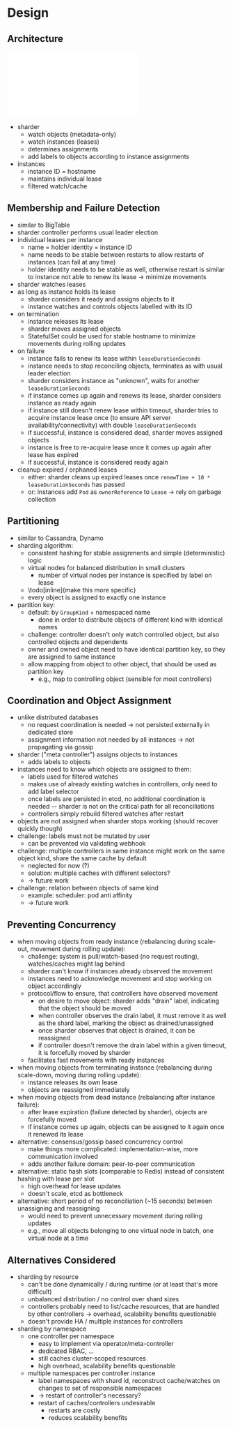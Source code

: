 # Design

## Architecture

![Design Architecture](../assets/design-overview.pdf)

- sharder
  - watch objects (metadata-only)
  - watch instances (leases)
  - determines assignments
  - add labels to objects according to instance assignments
- instances
  - instance ID = hostname
  - maintains individual lease
  - filtered watch/cache

## Membership and Failure Detection

- similar to BigTable
- sharder controller performs usual leader election
- individual leases per instance
  - name = holder identity = instance ID
  - name needs to be stable between restarts to allow restarts of instances (can fail at any time)
  - holder identity needs to be stable as well, otherwise restart is similar to instance not able to renew its lease -> minimize movements
- sharder watches leases
- as long as instance holds its lease
  - sharder considers it ready and assigns objects to it
  - instance watches and controls objects labelled with its ID
- on termination
  - instance releases its lease
  - sharder moves assigned objects
  - StatefulSet could be used for stable hostname to minimize movements during rolling updates
- on failure
  - instance fails to renew its lease within `leaseDurationSeconds`
  - instance needs to stop reconciling objects, terminates as with usual leader election
  - sharder considers instance as "unknown", waits for another `leaseDurationSeconds`
  - if instance comes up again and renews its lease, sharder considers instance as ready again
  - if instance still doesn't renew lease within timeout, sharder tries to acquire instance lease once (to ensure API server availability/connectivity) with double `leaseDurationSeconds`
  - if successful, instance is considered dead, sharder moves assigned objects
  - instance is free to re-acquire lease once it comes up again after lease has expired
  - if successful, instance is considered ready again
- cleanup expired / orphaned leases
  - either: sharder cleans up expired leases once `renewTime + 10 * leaseDurationSeconds` has passed
  - or: instances add `Pod` as `ownerReference` to `Lease` -> rely on garbage collection

## Partitioning

- similar to Cassandra, Dynamo
- sharding algorithm:
  - consistent hashing for stable assignments and simple (deterministic) logic
  - virtual nodes for balanced distribution in small clusters
    - number of virtual nodes per instance is specified by label on lease
  - \todo[inline]{make this more specific}
  - every object is assigned to exactly one instance
- partition key:
  - default: by `GroupKind` + namespaced name
    - done in order to distribute objects of different kind with identical names
  - challenge: controller doesn't only watch controlled object, but also controlled objects and dependents
  - owner and owned object need to have identical partition key, so they are assigned to same instance
  - allow mapping from object to other object, that should be used as partition key
    - e.g., map to controlling object (sensible for most controllers)

## Coordination and Object Assignment

- unlike distributed databases
  - no request coordination is needed -> not persisted externally in dedicated store
  - assignment information not needed by all instances -> not propagating via gossip
- sharder ("meta controller") assigns objects to instances
  - adds labels to objects
- instances need to know which objects are assigned to them:
  - labels used for filtered watches
  - makes use of already existing watches in controllers, only need to add label selector
  - once labels are persisted in etcd, no additional coordination is needed -- sharder is not on the critical path for all reconciliations
  - controllers simply rebuild filtered watches after restart
- objects are not assigned when sharder stops working (should recover quickly though)
- challenge: labels must not be mutated by user
  - can be prevented via validating webhook
- challenge: multiple controllers in same instance might work on the same object kind, share the same cache by default
  - neglected for now (?)
  - solution: multiple caches with different selectors?
  - -> future work
- challenge: relation between objects of same kind
  - example: scheduler: pod anti affinity
  - -> future work

## Preventing Concurrency

- when moving objects from ready instance (rebalancing during scale-out, movement during rolling update):
  - challenge: system is pull/watch-based (no request routing), watches/caches might lag behind
  - sharder can't know if instances already observed the movement
  - instances need to acknowledge movement and stop working on object accordingly
  - protocol/flow to ensure, that controllers have observed movement
    - on desire to move object: sharder adds "drain" label, indicating that the object should be moved
    - when controller observes the drain label, it must remove it as well as the shard label, marking the object as drained/unassigned
    - once sharder observes that object is drained, it can be reassigned
    - if controller doesn't remove the drain label within a given timeout, it is forcefully moved by sharder
  - facilitates fast movements with ready instances
- when moving objects from terminating instance (rebalancing during scale-down, moving during rolling update):
  - instance releases its own lease
  - objects are reassigned immediately
- when moving objects from dead instance (rebalancing after instance failure):
  - after lease expiration (failure detected by sharder), objects are forcefully moved
  - if instance comes up again, objects can be assigned to it again once it renewed its lease
- alternative: consensus/gossip based concurrency control
  - make things more complicated: implementation-wise, more communication involved
  - adds another failure domain: peer-to-peer communication
- alternative: static hash slots (comparable to Redis) instead of consistent hashing with lease per slot
  - high overhead for lease updates
  - doesn't scale, etcd as bottleneck
- alternative: short period of no reconciliation (~15 seconds) between unassigning and reassigning
  - would need to prevent unnecessary movement during rolling updates
  - e.g., move all objects belonging to one virtual node in batch, one virtual node at a time

## Alternatives Considered

- sharding by resource
  - can't be done dynamically / during runtime (or at least that's more difficult)
  - unbalanced distribution / no control over shard sizes
  - controllers probably need to list/cache resources, that are handled by other controllers -> overhead, scalability benefits questionable
  - doesn't provide HA / multiple instances for controllers
- sharding by namespace
  - one controller per namespace
    - easy to implement via operator/meta-controller
    - dedicated RBAC, ...
    - still caches cluster-scoped resources
    - high overhead, scalability benefits questionable
  - multiple namespaces per controller instance
    - label namespaces with shard id, reconstruct cache/watches on changes to set of responsible namespaces
    - -> restart of controller's necessary?
    - restart of caches/controllers undesirable
      - restarts are costly
      - reduces scalability benefits

